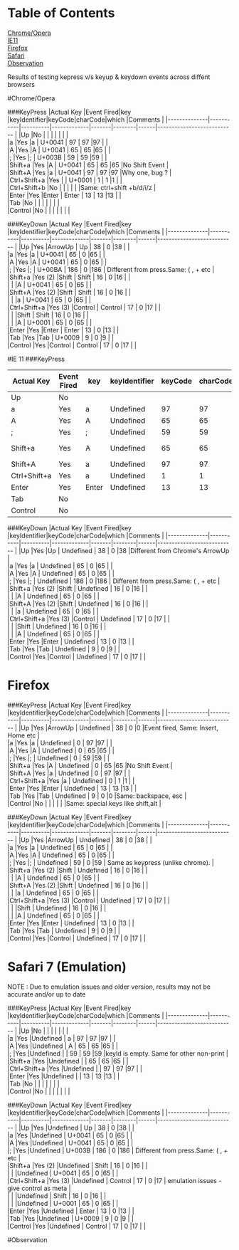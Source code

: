 # Table of Contents  
[Chrome/Opera](#chromeopera)  
[IE11](#ie-11)  
[Firefox](#firefox)  
[Safari](#safari-7-emulation)  
[Observation](#observation)  

Results of testing kepress v/s keyup & keydown events across diffent browsers

#Chrome/Opera

###KeyPress
|Actual Key    |Event Fired|key       |keyIdentifier|keyCode|charCode|which |Comments                                  |
|--------------|-----------|----------|-------------|-------|--------|------|---------------------------               |
|Up            |No 	       |          |             |       |        |		    |                                          |			
|a             |Yes	       |a         | U+0041      | 97    | 97     |97	   |                                          |			
|A             |Yes	       |A         | U+0041      | 65    | 65     |65	   |                                          |			
|;             |Yes	       |;         | U+003B      | 59    | 59     |59	   |                                          |			
|Shift+a       |Yes	       |A         | U+0041      | 65    | 65     |65	   |No Shift Event                            |			
|Shift+A       |Yes	       |a         | U+0041      | 97    | 97     |97	   |Why one, bug ?                            |			
|Ctrl+Shift+a  |Yes	       |          | U+0001      | 1     | 1      |1 	   |                                          |			
|Ctrl+Shift+b  |No	        |          |             |       |        |		    |Same: ctrl+shift +b/d/i/z                 |			
|Enter         |Yes	       |Enter     | Enter       | 13    | 13     |13	   |                                          |			
|Tab           |No 	       |          |             |       |        |		    |                                          |			
|Control       |No 	       |          |             |       |        |		    |                                          |			


###KeyDown
|Actual Key    |Event Fired|key       |keyIdentifier|keyCode|charCode|which |Comments                                  |
|--------------|-----------|----------|-------------|-------|--------|------|---------------------------               |
|Up            |Yes	       |ArrowUp   | Up          | 38    | 0      |38 		|                                           |			
|a             |Yes	       |a         | U+0041      | 65    | 0      |65 		|                                           |			
|A             |Yes	       |A         | U+0041      | 65    | 0      |65 		|                                           |			
|;             |Yes	       |;         | U+00BA      | 186   | 0      |186		| Different from press.Same: ( ,  + etc     |			
|Shift+a       |Yes (2)    |Shift     | Shift       | 16    | 0      |16 		|                                           |			
|              |   	       |A         | U+0041      | 65    | 0      |65 		|                                           |			
|Shift+A       |Yes	(2)    |Shift     | Shift       | 16    | 0      |16 		|                                           |			
|              |   	       |a         | U+0041      | 65    | 0      |65 		|                                           |			
|Ctrl+Shift+a  |Yes (3)    |Control   | Control     | 17    | 0      |17 		|                                           |			
|              |  	        |Shift     | Shift       | 16    | 0      |16 		|                                           |			
|              |  	        |A         | U+0001      | 65    | 0      |65 		|                                           |			
|Enter         |Yes	       |Enter     | Enter       | 13    | 0      |13 		|                                           |			
|Tab           |Yes 	      |Tab       | U+0009      | 9     | 0      |9  		|                                           |			
|Control       |Yes	       |Control   | Control     | 17    | 0      |17 		|                                           |			
 
 
#IE 11
###KeyPress

|Actual Key    |Event Fired|key       |keyIdentifier|keyCode|charCode|which |Comments                                  |
|--------------|-----------|----------|-------------|-------|--------|------|---------------------------               |
|Up            |No 	       |          |             |       |        |		    |                                          |			
|a             |Yes	       |a         | Undefined   | 97    | 97     |97	   |                                          |			
|A             |Yes	       |A         | Undefined   | 65    | 65     |65	   |                                          |			
|;             |Yes	       |;         | Undefined   | 59    | 59     |59	   |                                          |			
|Shift+a       |Yes	       |A         | Undefined   | 65    | 65     |65	   |No Shift Event                            |			
|Shift+A       |Yes	       |a         | Undefined   | 97    | 97     |97	   |                                          |			
|Ctrl+Shift+a  |Yes	       |a         | Undefined   | 1     | 1      |1 	   |                                          |			
|Enter         |Yes	       |Enter     | Undefined   | 13    | 13     |13	   |                                          |			
|Tab           |No 	       |          |             |       |        |		    |                                          |			
|Control       |No 	       |          |             |       |        |		    |                                          |			


###KeyDown
|Actual Key    |Event Fired|key       |keyIdentifier|keyCode|charCode|which |Comments                                   |
|--------------|-----------|----------|-------------|-------|--------|------|---------------------------                |
|Up            |Yes	       |Up        | Undefined   | 38    | 0      |38 	  |Different from Chrome's ArrowUp            |			
|a             |Yes	       |a         | Undefined   | 65    | 0      |65 	  |                                           |			
|A             |Yes	       |A         | Undefined   | 65    | 0      |65 	  |                                           |			
|;             |Yes	       |;         | Undefined   | 186   | 0      |186	  | Different from press.Same: ( ,  + etc     |			
|Shift+a       |Yes (2)    |Shift     | Undefined   | 16    | 0      |16 	  |                                           |			
|              |   	       |A         | Undefined   | 65    | 0      |65 	  |                                           |			
|Shift+A       |Yes	(2)    |Shift     | Undefined   | 16    | 0      |16 	  |                                           |			
|              |   	       |a         | Undefined   | 65    | 0      |65 	  |                                           |			
|Ctrl+Shift+a  |Yes (3)    |Control   | Undefined   | 17    | 0      |17 	  |                                           |			
|              |  	        |Shift     | Undefined   | 16    | 0      |16 	  |                                           |			
|              |  	        |A         | Undefined   | 65    | 0      |65 	  |                                           |			
|Enter         |Yes	       |Enter     | Undefined   | 13    | 0      |13 	  |                                           |			
|Tab           |Yes 	      |Tab       | Undefined   | 9     | 0      |9  	  |                                           |			
|Control       |Yes	       |Control   | Undefined   | 17    | 0      |17 	  |                                           |			

# Firefox

###KeyPress
|Actual Key    |Event Fired|key       |keyIdentifier|keyCode|charCode|which |Comments                                  |
|--------------|-----------|----------|-------------|-------|--------|------|---------------------------               |
|Up            |Yes	       |ArrowUp   | Undefined   | 38    | 0      |0	    |Event fired, Same: Insert, Home etc       |			
|a             |Yes	       |a         | Undefined   | 0     | 97     |97	   |                                          |			
|A             |Yes	       |A         | Undefined   | 0     | 65     |65	   |                                          |			
|;             |Yes	       |;         | Undefined   | 0     | 59     |59	   |                                          |			
|Shift+a       |Yes	       |A         | Undefined   | 0     | 65     |65	   |No Shift Event                            |			
|Shift+A       |Yes	       |a         | Undefined   | 0     | 97     |97	   |                                          |			
|Ctrl+Shift+a  |Yes	       |a         | Undefined   | 0     | 1      |1 	   |                                          |			
|Enter         |Yes	       |Enter     | Undefined   | 13    | 13     |13	   |                                          |			
|Tab           |Yes	       |Tab       | Undefined   | 9     | 0      |0     |Same: backspace, esc                      |			
|Control       |No 	       |          |             |       |        |		    |Same: special keys like shift,alt         |			


###KeyDown
|Actual Key    |Event Fired|key       |keyIdentifier|keyCode|charCode|which |Comments                                   |
|--------------|-----------|----------|-------------|-------|--------|------|---------------------------                |
|Up            |Yes	       |ArrowUp   | Undefined   | 38    | 0      |38 	  |                                           |			
|a             |Yes	       |a         | Undefined   | 65    | 0      |65 	  |                                           |			
|A             |Yes	       |A         | Undefined   | 65    | 0      |65 	  |                                           |			
|;             |Yes	       |;         | Undefined   | 59    | 0      |59 	  | Same as keypress (unlike chrome).         |			
|Shift+a       |Yes (2)    |Shift     | Undefined   | 16    | 0      |16 	  |                                           |			
|              |   	       |A         | Undefined   | 65    | 0      |65 	  |                                           |			
|Shift+A       |Yes	(2)    |Shift     | Undefined   | 16    | 0      |16 	  |                                           |			
|              |   	       |a         | Undefined   | 65    | 0      |65 	  |                                           |			
|Ctrl+Shift+a  |Yes (3)    |Control   | Undefined   | 17    | 0      |17 	  |                                           |			
|              |  	        |Shift     | Undefined   | 16    | 0      |16 	  |                                           |			
|              |  	        |A         | Undefined   | 65    | 0      |65 	  |                                           |			
|Enter         |Yes	       |Enter     | Undefined   | 13    | 0      |13 	  |                                           |			
|Tab           |Yes 	      |Tab       | Undefined   | 9     | 0      |9  	  |                                           |			
|Control       |Yes	       |Control   | Undefined   | 17    | 0      |17 	  |                                           |		

# Safari 7 (Emulation)
NOTE : Due to emulation issues and older version, results may not be accurate and/or up to date

###KeyPress
|Actual Key    |Event Fired|key       |keyIdentifier|keyCode|charCode|which |Comments                                  |
|--------------|-----------|----------|-------------|-------|--------|------|---------------------------               |
|Up            |No 	       |          |             |       |        |		    |                                          |			
|a             |Yes	       |Undefined | a           | 97    | 97     |97	   |                                          |			
|A             |Yes	       |Undefined | A           | 65    | 65     |65	   |                                          |			
|;             |Yes	       |Undefined |             | 59    | 59     |59	   |keyId is empty. Same for other non-print  |			
|Shift+a       |Yes	       |Undefined |             | 65    | 65     |65	   |                                          |			
|Ctrl+Shift+a  |Yes	       |Undefined |             | 97    | 97     |97	   |                                          |			
|Enter         |Yes	       |Undefined |             | 13    | 13     |13	   |                                          |			
|Tab           |No 	       |          |             |       |        |		    |                                          |			
|Control       |No 	       |          |             |       |        |		    |                                          |			


###KeyDown
|Actual Key    |Event Fired|key       |keyIdentifier|keyCode|charCode|which |Comments                                   |
|--------------|-----------|----------|-------------|-------|--------|------|---------------------------                |
|Up            |Yes	       |Undefined | Up          | 38    | 0      |38  		|                                           |			
|a             |Yes	       |Undefined | U+0041      | 65    | 0      |65  		|                                           |			
|A             |Yes	       |Undefined | U+0041      | 65    | 0      |65  		|                                           |			
|;             |Yes	       |Undefined | U+003B      | 186   | 0      |186 		| Different from press.Same: ( ,  + etc     |			
|Shift+a       |Yes (2)    |Undefined | Shift       | 16    | 0      |16  		|                                           |			
|              |   	       |Undefined | U+0041      | 65    | 0      |65  		|                                           |			
|Ctrl+Shift+a  |Yes (3)    |Undefined | Control     | 17    | 0      |17  		| emulation issues - give control as meta   |			
|              |  	        |Undefined | Shift       | 16    | 0      |16  		|                                           |			
|              |  	        |Undefined | U+0001      | 65    | 0      |65  		|                                           |			
|Enter         |Yes	       |Undefined | Enter       | 13    | 0      |13  		|                                           |			
|Tab           |Yes 	      |Undefined | U+0009      | 9     | 0      |9   		|                                           |			
|Control       |Yes	       |Undefined | Control     | 17    | 0      |17  		|                                           |			
 

#Observation


